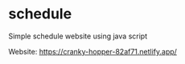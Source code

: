 # schedule
Simple schedule website using java script

Website: https://cranky-hopper-82af71.netlify.app/
